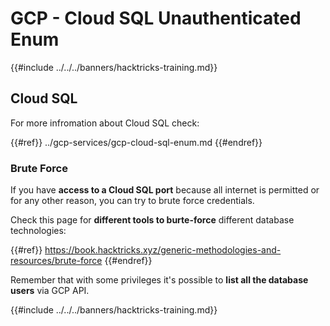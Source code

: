 # GCP - Cloud SQL Unauthenticated Enum

{{#include ../../../banners/hacktricks-training.md}}

## Cloud SQL

For more infromation about Cloud SQL check:

{{#ref}}
../gcp-services/gcp-cloud-sql-enum.md
{{#endref}}

### Brute Force

If you have **access to a Cloud SQL port** because all internet is permitted or for any other reason, you can try to brute force credentials.

Check this page for **different tools to burte-force** different database technologies:

{{#ref}}
https://book.hacktricks.xyz/generic-methodologies-and-resources/brute-force
{{#endref}}

Remember that with some privileges it's possible to **list all the database users** via GCP API.

{{#include ../../../banners/hacktricks-training.md}}



